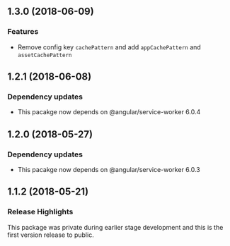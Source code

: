 ## 1.3.0 (2018-06-09)

### Features

* Remove config key `cachePattern` and add `appCachePattern` and `assetCachePattern`

## 1.2.1 (2018-06-08)

### Dependency updates

* This pacakge now depends on @angular/service-worker 6.0.4

## 1.2.0 (2018-05-27)

### Dependency updates

* This pacakge now depends on @angular/service-worker 6.0.3

## 1.1.2 (2018-05-21)

### Release Highlights
This package was private during earlier stage development and this is the first version release to public.
